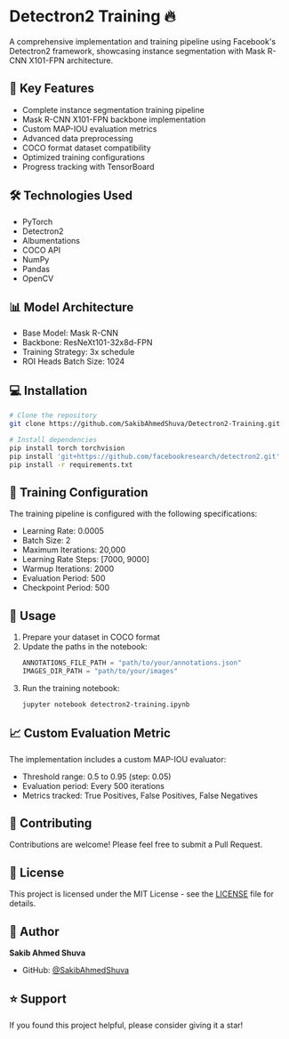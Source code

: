 # Detectron2 Training 🔥

A comprehensive implementation and training pipeline using Facebook's Detectron2 framework, showcasing instance segmentation with Mask R-CNN X101-FPN architecture.

## 🔑 Key Features

- Complete instance segmentation training pipeline
- Mask R-CNN X101-FPN backbone implementation
- Custom MAP-IOU evaluation metrics
- Advanced data preprocessing
- COCO format dataset compatibility
- Optimized training configurations
- Progress tracking with TensorBoard

## 🛠️ Technologies Used

- PyTorch
- Detectron2
- Albumentations
- COCO API
- NumPy
- Pandas
- OpenCV

## 📊 Model Architecture

- Base Model: Mask R-CNN
- Backbone: ResNeXt101-32x8d-FPN
- Training Strategy: 3x schedule
- ROI Heads Batch Size: 1024

## 💻 Installation

```bash
# Clone the repository
git clone https://github.com/SakibAhmedShuva/Detectron2-Training.git

# Install dependencies
pip install torch torchvision
pip install 'git+https://github.com/facebookresearch/detectron2.git'
pip install -r requirements.txt
```

## 📝 Training Configuration

The training pipeline is configured with the following specifications:

- Learning Rate: 0.0005
- Batch Size: 2
- Maximum Iterations: 20,000
- Learning Rate Steps: [7000, 9000]
- Warmup Iterations: 2000
- Evaluation Period: 500
- Checkpoint Period: 500

## 🚀 Usage

1. Prepare your dataset in COCO format
2. Update the paths in the notebook:
   ```python
   ANNOTATIONS_FILE_PATH = "path/to/your/annotations.json"
   IMAGES_DIR_PATH = "path/to/your/images"
   ```
3. Run the training notebook:
   ```bash
   jupyter notebook detectron2-training.ipynb
   ```

## 📈 Custom Evaluation Metric

The implementation includes a custom MAP-IOU evaluator:
- Threshold range: 0.5 to 0.95 (step: 0.05)
- Evaluation period: Every 500 iterations
- Metrics tracked: True Positives, False Positives, False Negatives

## 🤝 Contributing

Contributions are welcome! Please feel free to submit a Pull Request.

## 📄 License

This project is licensed under the MIT License - see the [LICENSE](LICENSE) file for details.

## 👤 Author

**Sakib Ahmed Shuva**
- GitHub: [@SakibAhmedShuva](https://github.com/SakibAhmedShuva)

## ⭐ Support

If you found this project helpful, please consider giving it a star!
